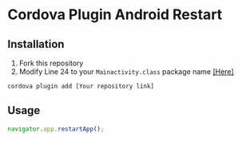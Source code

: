 # Cordova Plugin Android Restart

## Installation
1. Fork this repository
2. Modify Line 24 to your `Mainactivity.class` package name [[Here]](https://github.com/Qiming-Liu/cordova-plugin-android-restart/blob/47215e210bb24a19ee4a414f6b25425bfebf86fc/src/android/RestartApp.java#L24)

```shell
cordova plugin add [Your repository link]
```
## Usage
```javascript
navigator.app.restartApp();
```
